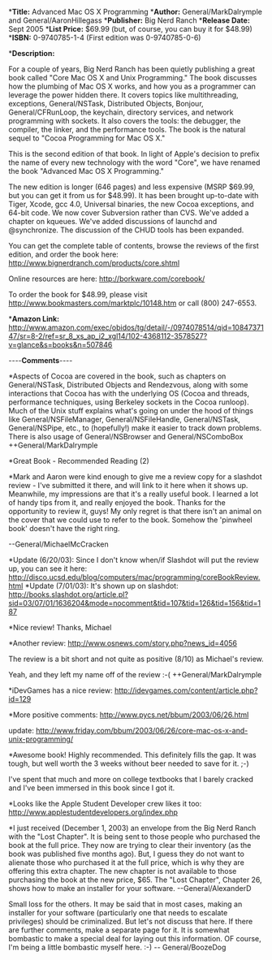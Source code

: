 


***Title:**
Advanced Mac OS X Programming
***Author:**
General/MarkDalrymple and General/AaronHillegass
***Publisher:**
Big Nerd Ranch
***Release Date:**
Sept 2005
***List Price:**
$69.99 (but, of course, you can buy it for $48.99)
***ISBN:**
0-9740785-1-4 (First edition was 0-9740785-0-6)

***Description:**

For a couple of years, Big Nerd Ranch has been quietly publishing a great book called "Core Mac OS X and Unix Programming."  The book discusses how the plumbing of Mac OS X works, and how you as a programmer can leverage the power hidden there.  It covers topics like multithreading, exceptions, General/NSTask, Distributed Objects, Bonjour, General/CFRunLoop, the keychain, directory services, and network programming with sockets.  It also covers the tools: the debugger, the compiler, the linker, and the performance tools. The book is the natural sequel to "Cocoa Programming for Mac OS X."

This is the second edition of that book.  In light of Apple's decision to prefix the name of every new technology with the word "Core", we have renamed the book "Advanced Mac OS X Programming."

The new edition is longer (646 pages) and less expensive (MSRP $69.99, but you can get it from us for $48.99).  It has been brought up-to-date with Tiger, Xcode, gcc 4.0, Universal binaries, the new Cocoa exceptions, and 64-bit code.  We now cover Subversion rather than CVS.  We've added a chapter on kqueues.  We've added discussions of launchd and @synchronize.  The discussion of the CHUD tools has been expanded.

You can get the complete table of contents, browse the reviews of the first edition, and order the book here:
    http://www.bignerdranch.com/products/core.shtml

Online resources are here:
   http://borkware.com/corebook/

To order the book for $48.99, please visit http://www.bookmasters.com/marktplc/10148.htm or call (800) 247-6553.  

***Amazon Link:**
http://www.amazon.com/exec/obidos/tg/detail/-/0974078514/qid=1084737147/sr=8-2/ref=sr_8_xs_ap_i2_xgl14/102-4368112-3578527?v=glance&s=books&n=507846




----**Comments**----


*Aspects of Cocoa are covered in the book, such as chapters on General/NSTask, Distributed Objects and Rendezvous, along with some interactions that Cocoa has with the underlying OS (Cocoa and threads, performance techniques, using Berkeley sockets in the Cocoa runloop).  Much of the Unix stuff explains what's going on under the hood of things like General/NSFileManager, General/NSFileHandle, General/NSTask, General/NSPipe, etc., to (hopefully!) make it easier to track down problems.  There is also usage of General/NSBrowser and General/NSComboBox  ++General/MarkDalrymple

*Great Book - Recommended Reading (2)

*Mark and Aaron were kind enough to give me a review copy for a slashdot review - I've submitted it there, and will link to it here when it shows up. Meanwhile, my impressions are that it's a really useful book. I learned a lot of handy tips from it, and really enjoyed the book. Thanks for the opportunity to review it, guys! My only regret is that there isn't an animal on the cover that we could use to refer to the book. Somehow the 'pinwheel book' doesn't have the right ring.

--General/MichaelMcCracken

*Update (6/20/03): Since I don't know when/if Slashdot will put the review up, you can see it here: http://disco.ucsd.edu/blog/computers/mac/programming/coreBookReview.html
*Update (7/01/03): It's shown up on slashdot: http://books.slashdot.org/article.pl?sid=03/07/01/1636204&mode=nocomment&tid=107&tid=126&tid=156&tid=187

*Nice review!
Thanks, Michael

*Another review:  http://www.osnews.com/story.php?news_id=4056

The review is a bit short and not quite as positive (8/10) as Michael's review.

Yeah, and they left my name off of the review :-(  ++General/MarkDalrymple

*iDevGames has a nice review: http://idevgames.com/content/article.php?id=129

*More positive comments:
http://www.pycs.net/bbum/2003/06/26.html

update: http://www.friday.com/bbum/2003/06/26/core-mac-os-x-and-unix-programming/

*Awesome book!  Highly recommended.  This definitely fills the gap.
It was tough, but well worth the 3 weeks without beer needed to save for it. ;-)

I've spent that much and more on college textbooks that I barely cracked and I've been immersed in this book since I got it.

*Looks like the Apple Student Developer crew likes it too: http://www.applestudentdevelopers.org/index.php

*I just received (December 1, 2003) an envelope from the Big Nerd Ranch with the "Lost Chapter".  It is being sent to those people who purchased the book at the full price.  They now are trying to clear their inventory (as the book was published five months ago).  But, I guess they do not want to alienate those who purchased it at the full price, which is why they are offering this extra chapter.  The new chapter is not available to those purchasing the book at the new price, $65.  The "Lost Chapter", Chapter 26, shows how to make an installer for your software.  --General/AlexanderD

Small loss for the others. It may be said that in most cases, making an installer for your software (particularly one that needs to escalate privileges) should be criminalized. But let's not discuss that here. If there are further comments, make a separate page for it. It is somewhat bombastic to make a special deal for laying out this information. OF course, I'm being a little bombastic myself here. :-) -- General/BoozeDog